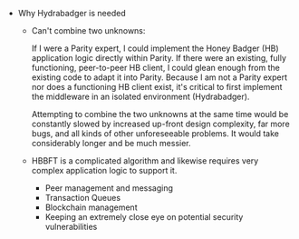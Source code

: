 
* Why Hydrabadger is needed
    * Can't combine two unknowns:

        If I were a Parity expert, I could implement the Honey Badger (HB)
        application logic directly within Parity. If there were an existing,
        fully functioning, peer-to-peer HB client, I could glean enough from
        the existing code to adapt it into Parity. Because I am not a Parity
        expert nor does a functioning HB client exist, it's critical to first
        implement the middleware in an isolated environment (Hydrabadger).

        Attempting to combine the two unknowns at the same time would be
        constantly slowed by increased up-front design complexity, far more
        bugs, and all kinds of other unforeseeable problems. It would take
        considerably longer and be much messier.


    * HBBFT is a complicated algorithm and likewise requires very complex
      application logic to support it.

        * Peer management and messaging
        * Transaction Queues
        * Blockchain management
        * Keeping an extremely close eye on potential security vulnerabilities
